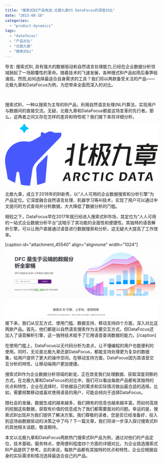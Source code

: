 ```yaml
---
title: "搜索式BI产品角逐:北极九章VS DataFocus的深度对比"
date: "2023-08-10"
categories: 
  - "product-dynamics"
tags: 
  - "datafocus"
  - "产品对比"
  - "北极九章"
  - "搜索式bi"
---
```


导言: 搜索式BI, 具有强大的数据驱动和自然语言处理能力,已经在企业数据分析领域掀起了一场颠覆性的革命。随着技术的飞速发展，各种搜式BI产品如雨后春笋般涌现。然而,如何选择最适合自身需求的工具？我们将以两款备受关注的产品——北极九章和DataFocus为例，为您带来全面而深入的对比。

 

搜索式BI，一种以搜索为主导的BI产品，利用自然语言处理(NLP)算法，实现用户与数据间的直接交流。无疑，北极九章和DataFocus都是这场变革的先行者。那么，这两者之间又存在怎样的差异和特性呢？我们接下来将详细分析。

![](images/1690448096-%E5%8C%97%E6%9E%81%E4%B9%9D%E7%AB%A0_logo_color.png)

北极九章，成立于2018年的BI新秀，以“人人可用的企业数据搜索和分析引擎”为产品定位。它深度融合自然语言处理、机器学习等AI技术，实现了用户可以通过中文提问的方式查询并分析数据，大大降低了数据分析的门槛。

相较之下，DataFocus早在2017年就已经进入搜索式BI市场，其定位为“人人可用的一站式企业数据分析平台”这暗示了其功能的全面性和便捷性。其独特的语音解析引擎，可以让用户直接通过语音进行数据搜索和分析，这无疑大大提高了工作效率。

\[caption id="attachment\_45540" align="alignnone" width="1024"\]![](images/1686616238-%E5%BE%AE%E4%BF%A1%E6%88%AA%E5%9B%BE_20230512142316.png) 接下来，我们从交互方式、使用门槛、数据支持、移动支持四个方面，深入对比这两款产品。首先，他们都是以自然语言搜索作为主要交互方式，但DataFocus还加入了语音解析引擎，这一独特技术赋予了它用语音查询数据的能力。\[/caption\]

在使用门槛上，DataFocus以无代码分析为卖点，让不懂编程的用户也能便利的使用。同时，无论是北极九章还是DataFocus，都能支持处理更为复杂的数据集，给用户提供了更大的操作空间。在移动支持方面，DataFocus因为其语音交互分析的特性，让移动端用户更加便捷。

搜索式BI作为企业数据分析领域的新宠，正在改变我们处理数据、获取深度洞察的方式。在北极九章和DataFocus的对比中，我们可以看出每款产品都有其独特的优点和特性，企业在选择时，可依据自己的需求和实际情况做出最合适的选择。比如，需要频繁移动或喜欢使用语音的用户，可能会倾向于选择DataFocus。

随社会的发展，数据生成的越来越多，我们拥有的信息也越来越丰富。而如何高效的挖掘这些数据，获取有价值的信息成为了我们都需要面对的问题。幸运的是，搜索式BI出现并为我们提供了解决方案。我们尊敬的读者，您是否已经准备好，投入到这场由数据驱动的决策之中了吗？下一篇文章，我们将进一步深入探讨搜索式BI的其他相关话题，敬请期待。

本文以北极九章和DataFocus两款热门搜索式BI产品为例，通过对他们的产品定位，技术基础，服务特点，使用便利程度四个方面的详细对比，为企业挑选搜索式BI产品提供了参考。总的来说，每款产品都有其独特的优点和特性，企业应根据自身的实际需求和情况选择最适合自己的产品。
